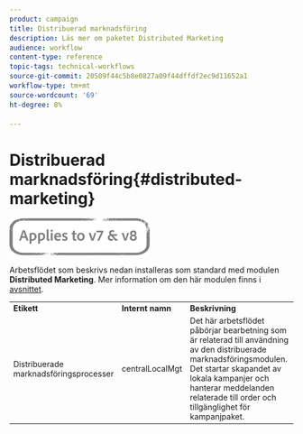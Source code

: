 ```yaml
---
product: campaign
title: Distribuerad marknadsföring
description: Läs mer om paketet Distributed Marketing
audience: workflow
content-type: reference
topic-tags: technical-workflows
source-git-commit: 20509f44c5b8e0827a09f44dffdf2ec9d11652a1
workflow-type: tm+mt
source-wordcount: '69'
ht-degree: 8%

---
```



# Distribuerad marknadsföring{#distributed-marketing}

![](../../assets/common.svg)

Arbetsflödet som beskrivs nedan installeras som standard med modulen **Distributed Marketing**. Mer information om den här modulen finns i [avsnittet](../../distributed/using/about-distributed-marketing.md).

<table> 
 <tbody> 
  <tr> 
   <td> <strong>Etikett</strong><br /> </td> 
   <td> <strong>Internt namn</strong><br /> </td> 
   <td> <strong>Beskrivning</strong><br /> </td> 
  </tr> 
  <tr> 
   <td> <span class="uicontrol">Distribuerade marknadsföringsprocesser</span> <br /> </td> 
   <td> <span class="uicontrol">centralLocalMgt</span> <br /> </td> 
   <td> Det här arbetsflödet påbörjar bearbetning som är relaterad till användning av den distribuerade marknadsföringsmodulen. Det startar skapandet av lokala kampanjer och hanterar meddelanden relaterade till order och tillgänglighet för kampanjpaket.<br /> </td> 
  </tr> 
 </tbody> 
</table>

